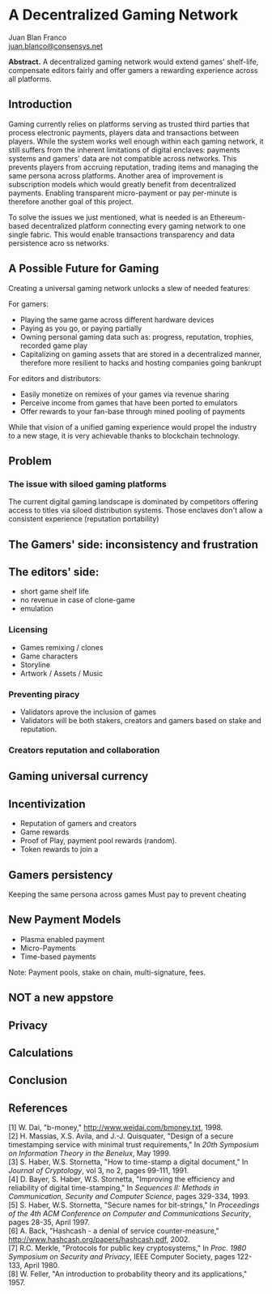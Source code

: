 # A Decentralized Gaming Network

Juan Blan Franco  
juan.blanco@consensys.net  

**Abstract.** A decentralized gaming network would extend games' shelf-life, compensate editors fairly and offer gamers a rewarding experience across all platforms.

## Introduction

Gaming currently relies on platforms serving as trusted third parties that process electronic payments, players data and transactions between players. While the system works well enough within each gaming network, it still suffers from the inherent limitations of digital enclaves: payments systems and gamers' data are not compatible across networks. This prevents players from accruing reputation, trading items and managing the same persona across platforms. Another area of improvement is subscription models which would greatly benefit from decentralized payments. Enabling transparent micro-payment or pay per-minute is therefore another goal of this project.

To solve the issues we just mentioned, what is needed is an Ethereum-based decentralized platform connecting every gaming network to one single fabric. This would enable transactions transparency and data persistence acro
ss networks.

<!-- NOTE, the above needs to be rephrased: There is not an issue with FIAT payments, but as we move to subscription models it can be done better, working across hardware and distributors. The decentralization of some of the payments (could be partial), would allow for better transparency.

Also reputation, storage of game play, etc can be decoupled from the hardware OR software creator / provider. -->

## A Possible Future for Gaming 


Creating a universal gaming network unlocks a slew of needed features:

For gamers:

- Playing the same game across different hardware devices
- Paying as you go, or paying partially
- Owning personal gaming data such as: progress, reputation, trophies, recorded game play
- Capitalizing on gaming assets that are stored in a decentralized manner, therefore more resilient to hacks and hosting companies going bankrupt

For editors and distributors:

- Easily monetize on remixes of your games via revenue sharing
- Perceive income from games that have been ported to emulators
- Offer rewards to your fan-base through mined pooling of payments

While that vision of a unified gaming experience would propel the industry to a new stage, it is very achievable thanks to blockchain technology.


<!-- Simple version, is What if you could play the same game across different hardware devices, pay as you go, or partially. What if your game progress, reputation, trophies, recorded game play was stored decentralised, so it won't be lost in case of any company dissappearing. What if as a creator you could easily monetise on remixes of your game, and encourage them. What if as a creator you could still get revenue from a game when it has been included in emulators. What if you could "mine" rewards through pooling of payments. What if you could have a network that prevents piracy and encourages payments and collaboration between creators and gamers. -->

## Problem

### The issue with siloed gaming platforms
The current digital gaming landscape is dominated by competitors offering access to titles via siloed distribution systems. Those enclaves don't allow a consistent experience  (reputation portability)


## The Gamers' side: inconsistency and frustration


## The editors' side: 
- short game shelf life
- no revenue in case of clone-game
- emulation

### Licensing
- Games remixing / clones
- Game characters
- Storyline
- Artwork / Assets / Music

### Preventing piracy
- Validators aprove the inclusion of games
- Validators will be both stakers, creators and gamers based on stake and reputation.

### Creators reputation and collaboration

## Gaming universal currency

## Incentivization
+ Reputation of gamers and creators
+ Game rewards
+ Proof of Play, payment pool rewards (random).
+ Token rewards to join a 
## Gamers persistency
Keeping the same persona across games
Must pay to prevent cheating

## New Payment Models
- Plasma enabled payment
- Micro-Payments
- Time-based payments

Note: Payment pools, stake on chain, multi-signature, fees. 


## NOT a new appstore

## 


## Privacy


## Calculations



## Conclusion


## References
[1] W. Dai, "b-money," http://www.weidai.com/bmoney.txt, 1998.  
[2] H. Massias, X.S. Avila, and J.-J. Quisquater, "Design of a secure timestamping service with minimal trust requirements," In *20th Symposium on Information Theory in the Benelux*, May 1999.  
[3] S. Haber, W.S. Stornetta, "How to time-stamp a digital document," In *Journal of Cryptology*, vol 3, no 2, pages 99-111, 1991.  
[4] D. Bayer, S. Haber, W.S. Stornetta, "Improving the efficiency and reliability of digital time-stamping," In *Sequences II: Methods in Communication, Security and Computer Science*, pages 329-334, 1993.  
[5] S. Haber, W.S. Stornetta, "Secure names for bit-strings," In *Proceedings of the 4th ACM Conference on Computer and Communications Security*, pages 28-35, April 1997.  
[6] A. Back, "Hashcash - a denial of service counter-measure,"  
http://www.hashcash.org/papers/hashcash.pdf, 2002.  
[7] R.C. Merkle, "Protocols for public key cryptosystems," In *Proc. 1980 Symposium on Security and Privacy*, IEEE Computer Society, pages 122-133, April 1980.  
[8] W. Feller, "An introduction to probability theory and its applications," 1957.
